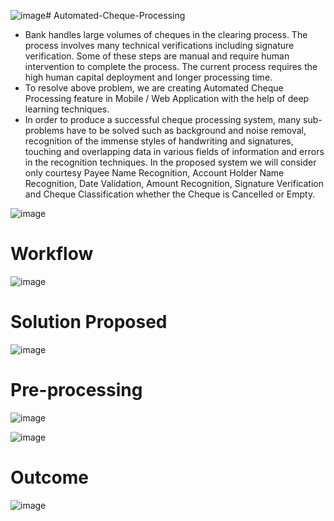 ![image](https://github.com/jaya2312/Automated-Cheque-Processing/assets/141991573/4eca14bd-9e00-4976-af8e-0a6de9a2b9d1)# Automated-Cheque-Processing
<ul>
<li>Bank handles large volumes of cheques in the clearing process. The process involves many  technical verifications including signature verification. Some of these steps are manual and require human intervention to complete the process. The current process requires the high human capital deployment and longer processing time.</li> 
<li>To resolve above problem, we are creating Automated Cheque Processing feature in Mobile / Web Application with the help of deep learning techniques.</li>
<li>In order to produce a successful cheque processing system, many sub-problems have to be solved such as background and noise removal, recognition of the immense styles of handwriting and signatures, touching and overlapping data in various fields of information and errors in the recognition techniques. In the proposed system we will consider only courtesy Payee Name Recognition, Account Holder Name Recognition, Date Validation, Amount Recognition, Signature Verification and Cheque Classification whether the Cheque is Cancelled or Empty.</li>
</ul>

![image](https://github.com/jaya2312/Automated-Cheque-Processing/assets/141991573/a461a23d-cbe8-41ac-b93e-73c41747fff1)

# Workflow
![image](https://github.com/jaya2312/Automated-Cheque-Processing/assets/141991573/44ffcb2c-13f0-4e0a-bd07-06f052c72003)

# Solution Proposed
![image](https://github.com/jaya2312/Automated-Cheque-Processing/assets/141991573/00e60e61-8e06-47d0-a27b-39bde366758a)

# Pre-processing
![image](https://github.com/jaya2312/Automated-Cheque-Processing/assets/141991573/4ed79603-620a-4bbc-87d8-104059400fe2)

![image](https://github.com/jaya2312/Automated-Cheque-Processing/assets/141991573/ec2ebcd3-46c5-450b-b0f4-ac382ddb7d68)

# Outcome
![image](https://github.com/jaya2312/Automated-Cheque-Processing/assets/141991573/f72b1c93-37ef-4910-9fb8-091cf12f0833)





